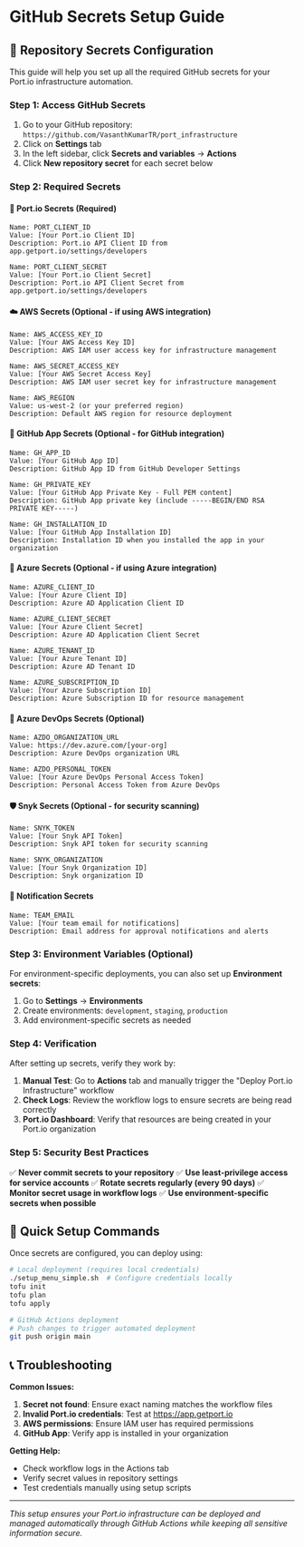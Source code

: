# GitHub Secrets Setup Guide

## 🔐 Repository Secrets Configuration

This guide will help you set up all the required GitHub secrets for your Port.io infrastructure automation.

### **Step 1: Access GitHub Secrets**

1. Go to your GitHub repository: `https://github.com/VasanthKumarTR/port_infrastructure`
2. Click on **Settings** tab
3. In the left sidebar, click **Secrets and variables** → **Actions**
4. Click **New repository secret** for each secret below

### **Step 2: Required Secrets**

#### **🌟 Port.io Secrets (Required)**
```
Name: PORT_CLIENT_ID
Value: [Your Port.io Client ID]
Description: Port.io API Client ID from app.getport.io/settings/developers

Name: PORT_CLIENT_SECRET  
Value: [Your Port.io Client Secret]
Description: Port.io API Client Secret from app.getport.io/settings/developers
```

#### **☁️ AWS Secrets (Optional - if using AWS integration)**
```
Name: AWS_ACCESS_KEY_ID
Value: [Your AWS Access Key ID]
Description: AWS IAM user access key for infrastructure management

Name: AWS_SECRET_ACCESS_KEY
Value: [Your AWS Secret Access Key]  
Description: AWS IAM user secret key for infrastructure management

Name: AWS_REGION
Value: us-west-2 (or your preferred region)
Description: Default AWS region for resource deployment
```

#### **🐙 GitHub App Secrets (Optional - for GitHub integration)**
```
Name: GH_APP_ID
Value: [Your GitHub App ID]
Description: GitHub App ID from GitHub Developer Settings

Name: GH_PRIVATE_KEY
Value: [Your GitHub App Private Key - Full PEM content]
Description: GitHub App private key (include -----BEGIN/END RSA PRIVATE KEY-----)

Name: GH_INSTALLATION_ID  
Value: [Your GitHub App Installation ID]
Description: Installation ID when you installed the app in your organization
```

#### **🔷 Azure Secrets (Optional - if using Azure integration)**
```
Name: AZURE_CLIENT_ID
Value: [Your Azure Client ID]
Description: Azure AD Application Client ID

Name: AZURE_CLIENT_SECRET
Value: [Your Azure Client Secret]
Description: Azure AD Application Client Secret

Name: AZURE_TENANT_ID
Value: [Your Azure Tenant ID]
Description: Azure AD Tenant ID

Name: AZURE_SUBSCRIPTION_ID
Value: [Your Azure Subscription ID]
Description: Azure Subscription ID for resource management
```

#### **🔧 Azure DevOps Secrets (Optional)**
```
Name: AZDO_ORGANIZATION_URL
Value: https://dev.azure.com/[your-org]
Description: Azure DevOps organization URL

Name: AZDO_PERSONAL_TOKEN
Value: [Your Azure DevOps Personal Access Token]
Description: Personal Access Token from Azure DevOps
```

#### **🛡️ Snyk Secrets (Optional - for security scanning)**
```
Name: SNYK_TOKEN
Value: [Your Snyk API Token]
Description: Snyk API token for security scanning

Name: SNYK_ORGANIZATION
Value: [Your Snyk Organization ID]
Description: Snyk organization ID
```

#### **📧 Notification Secrets**
```
Name: TEAM_EMAIL
Value: [Your team email for notifications]
Description: Email address for approval notifications and alerts
```

### **Step 3: Environment Variables (Optional)**

For environment-specific deployments, you can also set up **Environment secrets**:

1. Go to **Settings** → **Environments**
2. Create environments: `development`, `staging`, `production`
3. Add environment-specific secrets as needed

### **Step 4: Verification**

After setting up secrets, verify they work by:

1. **Manual Test**: Go to **Actions** tab and manually trigger the "Deploy Port.io Infrastructure" workflow
2. **Check Logs**: Review the workflow logs to ensure secrets are being read correctly
3. **Port.io Dashboard**: Verify that resources are being created in your Port.io organization

### **Step 5: Security Best Practices**

✅ **Never commit secrets to your repository**
✅ **Use least-privilege access for service accounts**
✅ **Rotate secrets regularly (every 90 days)**
✅ **Monitor secret usage in workflow logs**
✅ **Use environment-specific secrets when possible**

## 🚀 Quick Setup Commands

Once secrets are configured, you can deploy using:

```bash
# Local deployment (requires local credentials)
./setup_menu_simple.sh  # Configure credentials locally
tofu init
tofu plan
tofu apply

# GitHub Actions deployment
# Push changes to trigger automated deployment
git push origin main
```

## 📞 Troubleshooting

**Common Issues:**

1. **Secret not found**: Ensure exact naming matches the workflow files
2. **Invalid Port.io credentials**: Test at https://app.getport.io
3. **AWS permissions**: Ensure IAM user has required permissions
4. **GitHub App**: Verify app is installed in your organization

**Getting Help:**

- Check workflow logs in the Actions tab
- Verify secret values in repository settings
- Test credentials manually using setup scripts

---

*This setup ensures your Port.io infrastructure can be deployed and managed automatically through GitHub Actions while keeping all sensitive information secure.*

